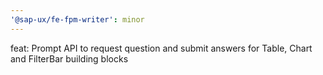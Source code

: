 ```yaml
---
'@sap-ux/fe-fpm-writer': minor
---
```


feat: Prompt API to request question and submit answers for Table, Chart and FilterBar building blocks
